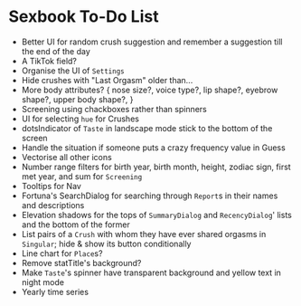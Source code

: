 # Sexbook To-Do List

* Better UI for random crush suggestion and remember a suggestion till the end of the day
* A TikTok field?
* Organise the UI of `Settings`
* Hide crushes with "Last Orgasm" older than...
* More body attributes? { nose size?, voice type?, lip shape?, eyebrow shape?, upper body shape?, }
* Screening using chackboxes rather than spinners
* UI for selecting `hue` for Crushes
* dotsIndicator of `Taste` in landscape mode stick to the bottom of the screen
* Handle the situation if someone puts a crazy frequency value in Guess
* Vectorise all other icons
* Number range filters for birth year, birth month, height, zodiac sign, first met year, and sum
  for `Screening`
* Tooltips for Nav
* Fortuna's SearchDialog for searching through `Report`s in their names and descriptions
* Elevation shadows for the tops of `SummaryDialog` and `RecencyDialog`' lists and the bottom of the
  former
* List pairs of a `Crush` with whom they have ever shared orgasms in `Singular`; hide & show its
  button conditionally
* Line chart for `Place`s?
* Remove statTitle's background?
* Make `Taste`'s spinner have transparent background and yellow text in night mode
* Yearly time series
